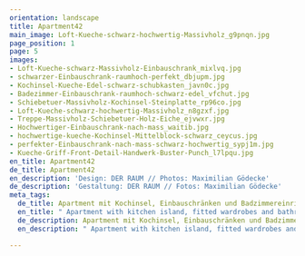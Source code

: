 ```yaml
---
orientation: landscape
title: Apartment42
main_image: Loft-Kueche-schwarz-hochwertig-Massivholz_g9pnqn.jpg
page_position: 1
page: 5
images:
- Loft-Kueche-schwarz-Massivholz-Einbauschrank_mixlvq.jpg
- schwarzer-Einbauschrank-raumhoch-perfekt_dbjupm.jpg
- Kochinsel-Kueche-Edel-schwarz-schubkasten_javn0c.jpg
- Badezimmer-Einbauschrank-raumhoch-schwarz-edel_vfchut.jpg
- Schiebetuer-Massivholz-Kochinsel-Steinplatte_rp96co.jpg
- Loft-Kueche-schwarz-hochwertig-Massivholz_n8gzxf.jpg
- Treppe-Massivholz-Schiebetuer-Holz-Eiche_ejvwxr.jpg
- Hochwertiger-Einbauschrank-nach-mass_waitib.jpg
- hochwertige-kueche-Kochinsel-Mittelblock-schwarz_ceycus.jpg
- perfekter-Einbauschrank-nach-mass-schwarz-hochwertig_sypj1m.jpg
- Kueche-Griff-Front-Detail-Handwerk-Buster-Punch_l7lpqu.jpg
en_title: Apartment42
de_title: Apartment42
en_description: 'Design: DER RAUM // Photos: Maximilian Gödecke'
de_description: 'Gestaltung: DER RAUM // Fotos: Maximilian Gödecke'
meta_tags:
  de_title: Apartment mit Kochinsel, Einbauschränken und Badzimmereinrichtung
  en_title: " Apartment with kitchen island, fitted wardrobes and bathroom furnishings"
  de_description: Apartment mit Kochinsel, Einbauschränken und Badzimmereinrichtung
  en_description: " Apartment with kitchen island, fitted wardrobes and bathroom furnishings"

---
```

